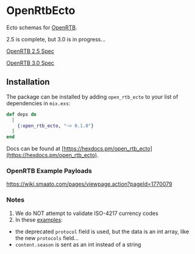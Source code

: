 # OpenRtbEcto
Ecto schemas for [OpenRTB](https://www.iab.com/guidelines/real-time-bidding-rtb-project/).

2.5 is complete, but 3.0 is in progress...

[OpenRTB 2.5 Spec](https://www.iab.com/wp-content/uploads/2016/03/OpenRTB-API-Specification-Version-2-5-FINAL.pdf)

[OpenRTB 3.0 Spec](https://github.com/InteractiveAdvertisingBureau/openrtb/blob/master/OpenRTB%20v3.0%20FINAL.md)

## Installation

The package can be installed by adding `open_rtb_ecto` to your list of dependencies in `mix.exs`:

```elixir
def deps do
  [
    {:open_rtb_ecto, "~> 0.1.0"}
  ]
end
```

Docs can be found at [https://hexdocs.pm/open_rtb_ecto](https://hexdocs.pm/open_rtb_ecto).

### OpenRTB Example Payloads
https://wiki.smaato.com/pages/viewpage.action?pageId=1770079

### Notes
1. We do NOT attempt to validate ISO-4217 currency codes
1. In these [examples](https://github.com/openrtb/examples/tree/master/spotxchange): 
  - the deprecated `protocol` field is used, but the data is an int array, like the new `protocols` field...
  - `content.season` is sent as an int instead of a string
